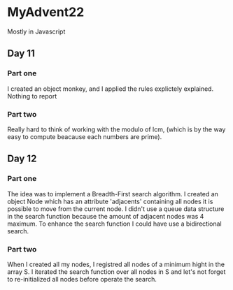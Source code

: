# MyAdvent22

Mostly in Javascript

## Day 11

### Part one

I created an object monkey, and I applied the rules explictely explained. Nothing to report

### Part two

Really hard to think of working with the modulo of lcm, (which is by the way easy to compute beacause each numbers are prime). 

## Day 12 

### Part one 

The idea was to implement a Breadth-First search algorithm. I created an object Node which has an attribute 'adjacents' containing all nodes it is possible to move from the current node. I didn't use a queue data structure in the search function because the amount of adjacent nodes was 4 maximum. To enhance the search function I could have use a bidirectional search.

### Part two

When I created all my nodes, I registred all nodes of a minimum hight in the array S. I iterated the search function over all nodes in S and let's not forget to re-initialized all nodes before operate the search.
